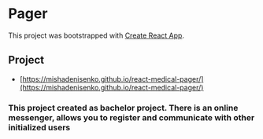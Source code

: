 # Pager

This project was bootstrapped with [Create React App](https://github.com/facebook/create-react-app).

## Project

- [https://mishadenisenko.github.io/react-medical-pager/](https://mishadenisenko.github.io/react-medical-pager/)

### This project created as bachelor project. There is an online messenger, allows you to register and communicate with other initialized users 

